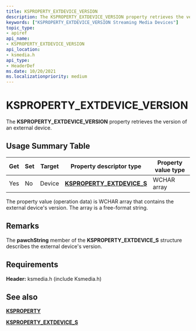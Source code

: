 ```yaml
---
title: KSPROPERTY_EXTDEVICE_VERSION
description: The KSPROPERTY_EXTDEVICE_VERSION property retrieves the version of an external device.
keywords: ["KSPROPERTY_EXTDEVICE_VERSION Streaming Media Devices"]
topic_type:
- apiref
api_name:
- KSPROPERTY_EXTDEVICE_VERSION
api_location:
- ksmedia.h
api_type:
- HeaderDef
ms.date: 10/20/2021
ms.localizationpriority: medium
---
```


# KSPROPERTY_EXTDEVICE_VERSION

The **KSPROPERTY_EXTDEVICE_VERSION** property retrieves the version of an external device.

## Usage Summary Table

| Get | Set | Target | Property descriptor type | Property value type |
|--|--|--|--|--|
| Yes | No | Device | [**KSPROPERTY_EXTDEVICE_S**](/windows-hardware/drivers/ddi/ksmedia/ns-ksmedia-ksproperty_extdevice_s) | WCHAR array |

The property value (operation data) is WCHAR array that contains the external device's version. The array is a free-format string.

## Remarks

The **pawchString** member of the **KSPROPERTY_EXTDEVICE_S** structure describes the external device's version.

## Requirements

**Header:** ksmedia.h (include Ksmedia.h)

## See also

[**KSPROPERTY**](ksproperty-structure.md)

[**KSPROPERTY_EXTDEVICE_S**](/windows-hardware/drivers/ddi/ksmedia/ns-ksmedia-ksproperty_extdevice_s)
